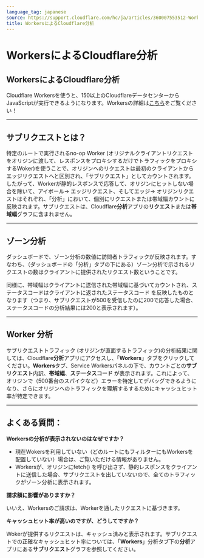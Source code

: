 ```yaml
---
language_tag: japanese
source: https://support.cloudflare.com/hc/ja/articles/360007553512-Workers%E3%81%AB%E3%82%88%E3%82%8BCloudflare%E5%88%86%E6%9E%90
title: WorkersによるCloudflare分析
---
```


# WorkersによるCloudflare分析

## WorkersによるCloudflare分析

Cloudflare Workersを使うと、150以上のCloudflareデータセンターからJavaScriptが実行できるようになります。Workersの詳細は[こちら](https://developers.cloudflare.com/workers/about/)をご覧ください！

___

## サブリクエストとは？

特定のルートで実行されるno-op Worker (オリジナルクライアントリクエストをオリジンに渡して、レスポンスをプロキシするだけでトラフィックをプロキシするWoker)を使うことで、オリジンへのリクエストは最初のクライアントからエッジリクエストへと区別され、「サブリクエスト」としてカウントされます。したがって、Workerが静的レスポンスで応答して、オリジンにヒットしない場合を除いて、アイボール→ エッジリクエスト、そしてエッジ→ オリジンリクエストはそれぞれ、「分析」において、個別にリクエストまたは帯域幅カウントに反映されます。サブリクエストは、Cloudflare**分析**アプリの**リクエスト**または**帯域幅**グラフに含まれません。

___

## ゾーン分析

ダッシュボードで、ゾーン分析の数値に訪問者トラフィックが反映されます。すなわち、（ダッシュボードの「分析」タブの下にある）ゾーン分析で示されるリクエストの数はクライアントに提供されたリクエスト数ということです。

同様に、帯域幅はクライアントに送信された帯域幅に基づいてカウントされ、ステータスコードはクライアントに返されたステータスコード を反映したものとなります（つまり、サブリクエストが500を受信したのに200で応答した場合、ステータスコードの分析結果には200と表示されます）。

___

## Worker 分析

サブリクエストトラフィック (オリジンが直面するトラフィック)の分析結果に関しては、Cloudflare**分析**アプリにアクセスし、「**Workers**」タブをクリックしてください。**Workers**タブ、Service Workersパネルの下で、カウントごとの**サブリクエスト**内訳、**帯域幅**、**ステータスコード** が表示されます。これによって、オリジンで（500番台のスパイクなど）エラーを特定してデバッグできるようになり、さらにオリジンへのトラフィックを理解するするためにキャッシュヒット率が特定できます。

___

## よくある質問：

**Workersの分析が表示されないのはなぜですか？**

-   現在Wokersを利用していない（どのルートにもフィルターにもWorkersを配置していない）場合は、ご覧いただける情報がありません。
-   Workersが、オリジンにfetch() を呼び出さず、静的レスポンスをクライアントに送信した場合、サブリクエストを出していないので、全てのトラフィックがゾーン分析に表示されます。



**請求額に影響がありますか？**

いいえ、Workersのご請求は、Workerを通したリクエストに基づきます。

**キャッシュヒット率が高いのですが、どうしてですか？**

Wokerが提供するリクエストは、キャッシュ済みと表示されます。サブリクエストでの正確なキャッシュヒット率については、「**Workers**」分析タブ下の**分析**アプリにある**サブリクエスト**グラフを参照してください。
